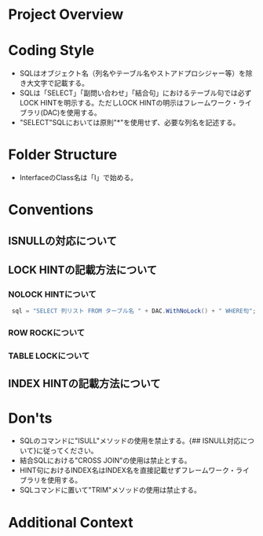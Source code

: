 # Project Overview
<!-- プロジェクトの概要、目的、使用技術 --> 

# Coding Style
<!-- 命名規則やスタイルガイド、コメントの書き方など -->
 - SQLはオブジェクト名（列名やテーブル名やストアドプロシジャー等）を除き大文字で記載する。
 - SQLは「SELECT」「副問い合わせ」「結合句」におけるテーブル句では必ずLOCK HINTを明示する。ただしLOCK HINTの明示はフレームワーク・ライブラリ(DAC)を使用する。
 - "SELECT"SQLにおいては原則"*"を使用せず、必要な列名を記述する。

# Folder Structure
<!-- プロジェクトの構造と役割分担 -->
 - InterfaceのClass名は「I」で始める。

# Conventions
<!-- フレームワーク・ライブラリの使い方、設計原則 -->
## ISNULLの対応について

## LOCK HINTの記載方法について

### NOLOCK HINTについて

``` c#
 sql = "SELECT 列リスト FROM ターブル名 " + DAC.WithNoLock() + " WHERE句";
```

### ROW ROCKについて
### TABLE LOCKについて

## INDEX HINTの記載方法について

# Don'ts
<!-- 避けるべき書き方や使用禁止ライブラリなど -->
 - SQLのコマンドに"ISULL"メソッドの使用を禁止する。{## ISNULL対応について}に従ってください。
 - 結合SQLにおける"CROSS JOIN"の使用は禁止とする。
 - HINT句におけるINDEX名はINDEX名を直接記載せずフレームワーク・ライブラリを使用する。
 - SQLコマンドに置いて"TRIM"メソッドの使用は禁止する。

# Additional Context
<!-- 環境、依存、ビルド方法、使用制限などの補足情報 -->